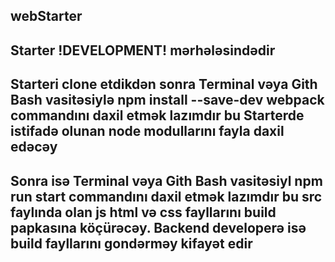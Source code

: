 webStarter
------------------------------------------------------------------- 
Starter !DEVELOPMENT! mərhələsindədir 
---------------------------------------
Starteri clone etdikdən sonra Terminal vəya Gith Bash vasitəsiylə npm install --save-dev webpack commandını daxil etmək lazımdır bu Starterde istifadə olunan node modullarını fayla daxil edəcəy 
-------------------------------------------- 
Sonra isə Terminal vəya Gith Bash vasitəsiyl npm run start commandını daxil etmək lazımdır bu src faylında olan js html və css fayllarını 
build papkasına köçürəcəy.
Backend developerə isə build fayllarını gondərməy kifayət edir 
---------------------------------------------------------------------------------------------------------------------
